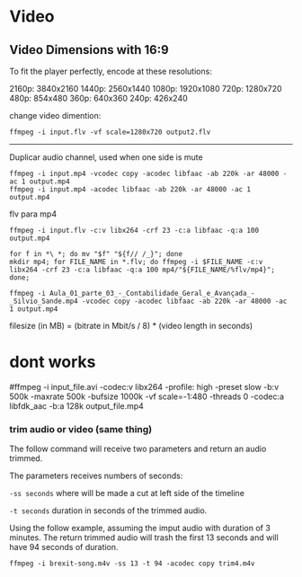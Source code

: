 Video
=====

## Video Dimensions with 16:9
To fit the player perfectly, encode at these resolutions:

2160p: 3840x2160
1440p: 2560x1440
1080p: 1920x1080
720p: 1280x720
480p: 854x480
360p: 640x360
240p: 426x240

change video dimention:


```
ffmpeg -i input.flv -vf scale=1280x720 output2.flv
```

***

Duplicar audio channel, used when one side is mute

```
ffmpeg -i input.mp4 -vcodec copy -acodec libfaac -ab 220k -ar 48000 -ac 1 output.mp4
ffmpeg -i input.mp4 -acodec libfaac -ab 220k -ar 48000 -ac 1 output.mp4
```

flv para mp4
```
ffmpeg -i input.flv -c:v libx264 -crf 23 -c:a libfaac -q:a 100 output.mp4
```

```
for f in *\ *; do mv "$f" "${f// /_}"; done
mkdir mp4; for FILE_NAME in *.flv; do ffmpeg -i $FILE_NAME -c:v libx264 -crf 23 -c:a libfaac -q:a 100 mp4/"${FILE_NAME/%flv/mp4}"; done;
```

```
ffmpeg -i Aula_01_parte_03_-_Contabilidade_Geral_e_Avançada_-_Silvio_Sande.mp4 -vcodec copy -acodec libfaac -ab 220k -ar 48000 -ac 1 output.mp4
```

filesize (in MB) = (bitrate in Mbit/s / 8) * (video length in seconds)

# dont works
#ffmpeg -i input_file.avi -codec:v libx264 -profile: high -preset slow -b:v 500k -maxrate 500k -bufsize 1000k -vf scale=-1:480 -threads 0 -codec:a libfdk_aac -b:a 128k output_file.mp4

### trim audio or video (same thing)

The follow command will receive two parameters and return an audio trimmed.

The parameters receives numbers of seconds:

`-ss seconds` where will be made a cut at left side of the timeline

`-t seconds` duration in seconds of the trimmed audio.

Using the follow example, assuming the imput audio with duration of 3 minutes.
The return trimmed audio will trash the first 13 seconds and will have 94
seconds of duration.

```
ffmpeg -i brexit-song.m4v -ss 13 -t 94 -acodec copy trim4.m4v
```
